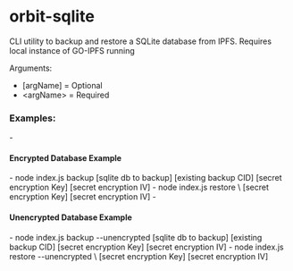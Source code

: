 # orbit-sqlite
 CLI utility to backup and restore a SQLite database from IPFS.  Requires local instance of GO-IPFS running

Arguments:
- \[argName] = Optional
- \<argName> = Required

<h3>Examples:</h3>
- <h4>Encrypted Database Example</h4>
  - node index.js backup [sqlite db to backup] [existing backup CID] [secret encryption Key] [secret encryption IV]
  - node index.js restore \<existing backup CID> [secret encryption Key] [secret encryption IV]
- <h4>Unencrypted Database Example</h4>
  - node index.js backup --unencrypted [sqlite db to backup] [existing backup CID] [secret encryption Key] [secret encryption IV]
  - node index.js restore --unencrypted \<existing backup CID> [secret encryption Key] [secret encryption IV]

